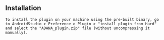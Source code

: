 ## Installation
	To install the plugin on your machine using the pre-built binary, go to AndroidStudio > Preference > Plugin > "install plugin from Hard" and select the "ADANA_plugin.zip" file (without uncompressing it manually).
